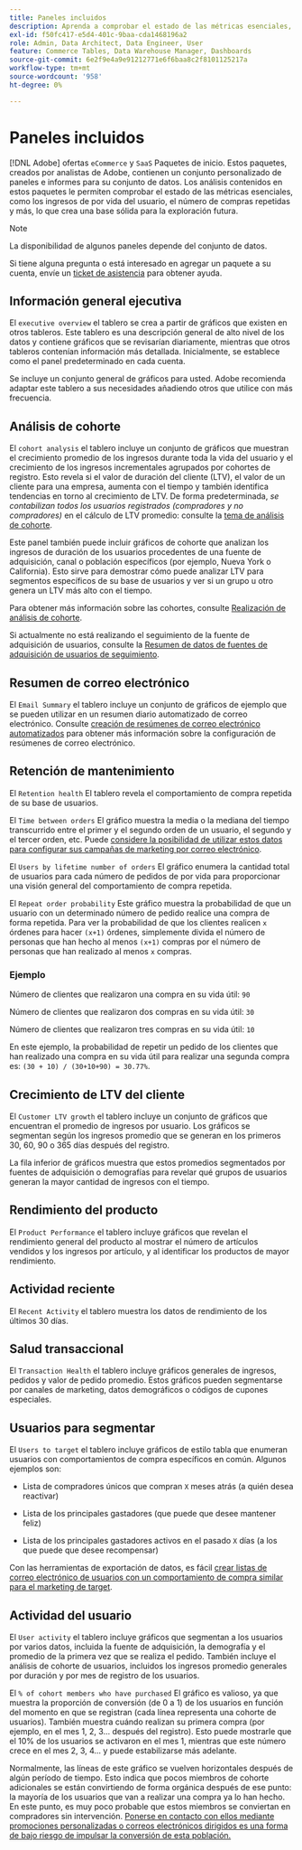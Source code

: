 ```yaml
---
title: Paneles incluidos
description: Aprenda a comprobar el estado de las métricas esenciales, como los ingresos de por vida del usuario, la cantidad de compras repetidas y mucho más, lo que crea una base sólida para la exploración futura.
exl-id: f50fc417-e5d4-401c-9baa-cda1468196a2
role: Admin, Data Architect, Data Engineer, User
feature: Commerce Tables, Data Warehouse Manager, Dashboards
source-git-commit: 6e2f9e4a9e91212771e6f6baa8c2f8101125217a
workflow-type: tm+mt
source-wordcount: '958'
ht-degree: 0%

---
```


# Paneles incluidos

[!DNL Adobe] ofertas `eCommerce` y `SaaS` Paquetes de inicio. Estos paquetes, creados por analistas de Adobe, contienen un conjunto personalizado de paneles e informes para su conjunto de datos. Los análisis contenidos en estos paquetes le permiten comprobar el estado de las métricas esenciales, como los ingresos de por vida del usuario, el número de compras repetidas y más, lo que crea una base sólida para la exploración futura.

>[!NOTE]
>
>La disponibilidad de algunos paneles depende del conjunto de datos.

Si tiene alguna pregunta o está interesado en agregar un paquete a su cuenta, envíe un [ticket de asistencia](https://experienceleague.adobe.com/docs/commerce-knowledge-base/kb/troubleshooting/miscellaneous/mbi-service-policies.html) para obtener ayuda.

## Información general ejecutiva

El `executive overview` el tablero se crea a partir de gráficos que existen en otros tableros. Este tablero es una descripción general de alto nivel de los datos y contiene gráficos que se revisarían diariamente, mientras que otros tableros contenían información más detallada. Inicialmente, se establece como el panel predeterminado en cada cuenta.

Se incluye un conjunto general de gráficos para usted. Adobe recomienda adaptar este tablero a sus necesidades añadiendo otros que utilice con más frecuencia.

## Análisis de cohorte

El `cohort analysis` el tablero incluye un conjunto de gráficos que muestran el crecimiento promedio de los ingresos durante toda la vida del usuario y el crecimiento de los ingresos incrementales agrupados por cohortes de registro. Esto revela si el valor de duración del cliente (LTV), el valor de un cliente para una empresa, aumenta con el tiempo y también identifica tendencias en torno al crecimiento de LTV. De forma predeterminada, *se contabilizan todos los usuarios registrados (compradores y no compradores)* en el cálculo de LTV promedio: consulte la [tema de análisis de cohorte](../../data-analyst/dev-reports/cohort-rpt-bldr.md).

Este panel también puede incluir gráficos de cohorte que analizan los ingresos de duración de los usuarios procedentes de una fuente de adquisición, canal o población específicos (por ejemplo, Nueva York o California). Esto sirve para demostrar cómo puede analizar LTV para segmentos específicos de su base de usuarios y ver si un grupo u otro genera un LTV más alto con el tiempo.

Para obtener más información sobre las cohortes, consulte [Realización de análisis de cohorte](../../data-analyst/dev-reports/cohort-rpt-bldr.md).

Si actualmente no está realizando el seguimiento de la fuente de adquisición de usuarios, consulte la [Resumen de datos de fuentes de adquisición de usuarios de seguimiento](../../data-analyst/analysis/google-track-user-acq.md).

## Resumen de correo electrónico

El `Email Summary` el tablero incluye un conjunto de gráficos de ejemplo que se pueden utilizar en un resumen diario automatizado de correo electrónico. Consulte [creación de resúmenes de correo electrónico automatizados](../../data-user/export-data/email-summaries.md) para obtener más información sobre la configuración de resúmenes de correo electrónico.  

## Retención de mantenimiento

El `Retention health` El tablero revela el comportamiento de compra repetida de su base de usuarios.

El `Time between orders` El gráfico muestra la media o la mediana del tiempo transcurrido entre el primer y el segundo orden de un usuario, el segundo y el tercer orden, etc. Puede [considere la posibilidad de utilizar estos datos para configurar sus campañas de marketing por correo electrónico](http://blog.rjmetrics.com/acting-on-marketing-data-in-your-rjmetrics-online-dashboard/).

El `Users by lifetime number of orders` El gráfico enumera la cantidad total de usuarios para cada número de pedidos de por vida para proporcionar una visión general del comportamiento de compra repetida.  

El `Repeat order probability` Este gráfico muestra la probabilidad de que un usuario con un determinado número de pedido realice una compra de forma repetida. Para ver la probabilidad de que los clientes realicen `x` órdenes para hacer `(x+1)` órdenes, simplemente divida el número de personas que han hecho al menos `(x+1)` compras por el número de personas que han realizado al menos `x` compras.

### Ejemplo

Número de clientes que realizaron una compra en su vida útil: `90`

Número de clientes que realizaron dos compras en su vida útil: `30`

Número de clientes que realizaron tres compras en su vida útil: `10`

En este ejemplo, la probabilidad de repetir un pedido de los clientes que han realizado una compra en su vida útil para realizar una segunda compra es: `(30 + 10) / (30+10+90) = 30.77%`.

## Crecimiento de LTV del cliente

El `Customer LTV growth` el tablero incluye un conjunto de gráficos que encuentran el promedio de ingresos por usuario. Los gráficos se segmentan según los ingresos promedio que se generan en los primeros 30, 60, 90 o 365 días después del registro.  

La fila inferior de gráficos muestra que estos promedios segmentados por fuentes de adquisición o demografías para revelar qué grupos de usuarios generan la mayor cantidad de ingresos con el tiempo.

## Rendimiento del producto

El `Product Performance` el tablero incluye gráficos que revelan el rendimiento general del producto al mostrar el número de artículos vendidos y los ingresos por artículo, y al identificar los productos de mayor rendimiento.

## Actividad reciente

El `Recent Activity` el tablero muestra los datos de rendimiento de los últimos 30 días.

## Salud transaccional

El `Transaction Health` el tablero incluye gráficos generales de ingresos, pedidos y valor de pedido promedio. Estos gráficos pueden segmentarse por canales de marketing, datos demográficos o códigos de cupones especiales.

## Usuarios para segmentar

El `Users to target` el tablero incluye gráficos de estilo tabla que enumeran usuarios con comportamientos de compra específicos en común. Algunos ejemplos son:

* Lista de compradores únicos que compran `X` meses atrás (a quién desea reactivar)

* Lista de los principales gastadores (que puede que desee mantener feliz)

* Lista de los principales gastadores activos en el pasado `X` días (a los que puede que desee recompensar)

Con las herramientas de exportación de datos, es fácil [crear listas de correo electrónico de usuarios con un comportamiento de compra similar para el marketing de target](http://blog.rjmetrics.com/creating-contact-lists-for-top-customers/).

## Actividad del usuario

El `User activity` el tablero incluye gráficos que segmentan a los usuarios por varios datos, incluida la fuente de adquisición, la demografía y el promedio de la primera vez que se realiza el pedido. También incluye el análisis de cohorte de usuarios, incluidos los ingresos promedio generales por duración y por mes de registro de los usuarios.

El `% of cohort members who have purchased` El gráfico es valioso, ya que muestra la proporción de conversión (de 0 a 1) de los usuarios en función del momento en que se registran (cada línea representa una cohorte de usuarios). También muestra cuándo realizan su primera compra (por ejemplo, en el mes 1, 2, 3... después del registro). Esto puede mostrarle que el 10% de los usuarios se activaron en el mes 1, mientras que este número crece en el mes 2, 3, 4... y puede estabilizarse más adelante.

Normalmente, las líneas de este gráfico se vuelven horizontales después de algún período de tiempo. Esto indica que pocos miembros de cohorte adicionales se están convirtiendo de forma orgánica después de ese punto: la mayoría de los usuarios que van a realizar una compra ya lo han hecho. En este punto, es muy poco probable que estos miembros se conviertan en compradores sin intervención. [Ponerse en contacto con ellos mediante promociones personalizadas o correos electrónicos dirigidos es una forma de bajo riesgo de impulsar la conversión de esta población.](http://blog.rjmetrics.com/acting-on-marketing-data-in-your-rjmetrics-online-dashboard/)
